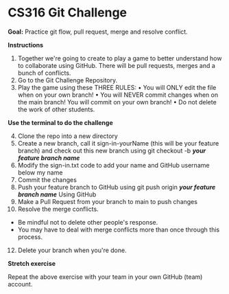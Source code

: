 # CS316 Git Challenge

**Goal:** Practice git flow, pull request, merge and resolve conflict.

**Instructions**

1.	Together we're going to create to play a game to better understand how to collaborate using GitHub. There will be pull requests, merges and a bunch of conflicts.
2.	Go to the Git Challenge Repository.
3.	Play the game using these THREE RULES:
•	You will ONLY edit the file when on your own branch!
•	You will NEVER commit changes when on the main branch! You will commit on your own branch!
•	Do not delete the work of other students.

**Use the terminal to do the challenge**

4.	Clone the repo into a new directory
5.	Create a new branch, call it sign-in-yourName (this will be your feature branch) and check out this new branch using git checkout -b ***your feature branch name***
6.	Modify the sign-in.txt code to add your name and GitHub username below my name
7.	Commit the changes
8.	Push your feature branch to GitHub using git push origin ***your feature branch name***
Using GitHub
10.	Make a Pull Request from your branch to main to push changes
11.	Resolve the merge conflicts.
 * Be mindful not to delete other people's response.
 * You may have to deal with merge conflicts more than once through this process.
12.	Delete your branch when you're done.

**Stretch exercise**

Repeat the above exercise with your team in your own GitHub (team) account.


